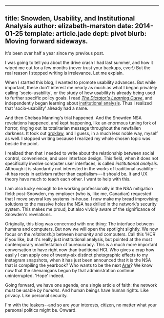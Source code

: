 ---
title: Snowden, Usability, and Institutional Analysis
author: elizabeth-marston
date: 2014-01-25
template: article.jade
dept: pivot
blurb: Moving forward sideways.
 ---

It's been over half a year since my previous post.

I was going to tell you about the drive crash I had last summer, and how it wiped me out for a few months (never trust your backups, ever!) But the real reason I stopped writing is irrelevance. Let me explain.

When I started this blog, I wanted to promote usability advances. But while important, these don't interest me nearly as much as what I began privately calling 'socio-usability', or the study of how usability is already being used to further specific policy goals. I read *[The Dictator's Learning Curve](http://www.amazon.com/The-Dictators-Learning-Curve-Democracy/dp/030747755X)*, and independently began learning about [institutional analysis](http://en.wikipedia.org/wiki/Institutional_analysis). Thus I realized that 'socio-usability' already had a name.

And then Chelsea Manning's trial happened. And the Snowden NSA revelations happened, and kept happening, like an enormous tuning fork of horror, ringing out its totalitarian message throughout the newfallen darkness. It took out [groklaw](https://groklaw.net), and I guess, in a much less noble way, myself as well. I stopped writing because I realized my whole chosen topic was beside the point.

I realized then that I needed to write about the relationship between social control, convenience, and user interface design. This field, when it does not specifically involve computer user interfaces, is called *institutional analysis*. Although it is standardly not interested in the works of traditional usability---it has roots in activism rather than captialism---it should be. It and UX theory have much to teach each other. I want to help with this.

I am also lucky enough to be working professionally in the NSA mitigation field: post-Snowden, my employer (who is, like me, Canadian) requested that I move several key systems in-house. I now make my bread improvising solutions to the massive holes the NSA has drilled in the network's security system. This makes me proud, but also vividly aware of the significance of Snowden's revelations.

Originally, this blog was concerned with one thing: The interface between humans and computers. But now we will open the spotlight slightly. We now focus on the *relationship* between *humanity* and computers. Call this 'HCR' if you like, but it's really just institutional analysis, but pointed at the most contemporary manifestation of bureaucracy. This is a much more important conversation to have right now than traditional HCI. Who gives a crap how easily I can apply one of twenty-six distinct photographic effects to my Instagram snapshots, when it has just been announced that it is the NSA that is compiling the yearbook? Who wants to be the next [Arar](http://en.wikipedia.org/wiki/Maher_Arar)? We know now that the shenanigans begun by that administration continue uninterrupted. 'Hope' indeed.

Going forward, we have one agenda, one single article of faith: the network must be usable *by humans*. And human beings have human rights. Like privacy. Like personal security.

I'm with the leakers--and so are your interests, citizen, no matter what your personal politics might be. Onward.
